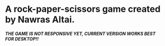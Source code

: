 # A rock-paper-scissors game created by Nawras Altai.


##### THE GAME IS NOT RESPONSIVE YET, CURRENT VERSION WORKS BEST FOR DESKTOP!!
